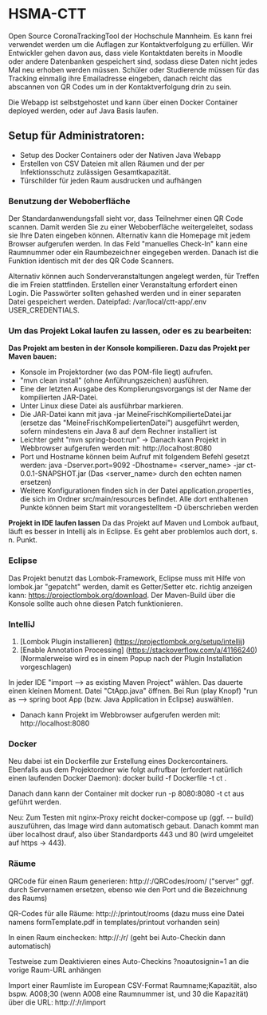 # HSMA-CTT
Open Source CoronaTrackingTool der Hochschule Mannheim. Es kann frei verwendet werden um die Auflagen zur Kontaktverfolgung zu erfüllen. Wir Entwickler gehen davon aus, dass viele Kontaktdaten bereits in Moodle oder andere Datenbanken gespeichert sind, sodass diese Daten nicht jedes Mal neu erhoben werden müssen. Schüler oder Studierende müssen für das Tracking einmalig ihre Emailadresse eingeben, danach reicht das abscannen von QR Codes um in der Kontaktverfolgung drin zu sein.

Die Webapp ist selbstgehostet und kann über einen Docker Container deployed werden, oder auf Java Basis laufen.

## Setup für Administratoren:
- Setup des Docker Containers oder der Nativen Java Webapp
- Erstellen von CSV Dateien mit allen Räumen und der per Infektionsschutz zulässigen Gesamtkapazität.
- Türschilder für jeden Raum ausdrucken und aufhängen

### Benutzung der Weboberfläche
Der Standardanwendungsfall sieht vor, dass Teilnehmer einen QR Code scannen. Damit werden Sie zu einer Weboberfläche weitergeleitet, sodass sie Ihre Daten eingeben können. Alternativ kann die Homepage mit jedem Browser aufgerufen werden. In das Feld "manuelles Check-In" kann eine Raumnummer oder ein Raumbezeichner eingegeben werden. Danach ist die Funktion identisch mit der des QR Code Scanners.

Alternativ können auch Sonderveranstaltungen angelegt werden, für Treffen die im Freien stattfinden. 
Erstellen einer Veranstaltung erfordert einen Login. Die Passwörter sollten gehashed werden und in einer separaten Datei gespeichert werden. Dateipfad: /var/local/ctt-app/.env  USER_CREDENTIALS. 


### Um das Projekt Lokal laufen zu lassen, oder es zu bearbeiten:
**Das Projekt am besten in der Konsole kompilieren. Dazu das Projekt per Maven bauen:**
- Konsole im Projektordner (wo das POM-file liegt) aufrufen.
- "mvn clean install" (ohne Anführungszeichen) ausführen. 
- Eine der letzten Ausgabe des Komplierungsvorgangs ist der Name der kompilierten JAR-Datei.
- Unter Linux diese Datei als ausführbar markieren.
- Die JAR-Datei kann mit java -jar MeineFrischKompilierteDatei.jar (ersetze das "MeineFrischKompeliertenDatei") ausgeführt werden, sofern mindestens ein Java 8 auf dem Rechner installiert ist
- Leichter geht "mvn spring-boot:run"
-> Danach kann Projekt in Webbrowser aufgerufen werden mit: http://localhost:8080
- Port und Hostname können beim Aufruf mit folgendem Befehl gesetzt werden: java -Dserver.port=9092 -Dhostname= <server_name> -jar ct-0.0.1-SNAPSHOT.jar (Das <server_name> durch den echten namen ersetzen)
- Weitere Konfigurationen finden sich in der Datei application.properties, die sich im Ordner src/main/resources befindet. Alle dort enthaltenen Punkte können beim Start mit vorangestelltem -D überschrieben werden

**Projekt in IDE laufen lassen**
Da das Projekt auf Maven und Lombok aufbaut, läuft es besser in Intellij als in Eclipse. Es geht aber problemlos auch dort, s. n. Punkt.

### Eclipse

Das Projekt benutzt das Lombok-Framework, Eclipse muss mit Hilfe von lombok.jar "gepatcht" werden, damit es Getter/Setter etc. richtig anzeigen kann: https://projectlombok.org/download. Der Maven-Build über die Konsole sollte auch ohne diesen Patch funktionieren.

### IntelliJ

1. [Lombok Plugin installieren] (https://projectlombok.org/setup/intellij)
2. [Enable Annotation Processing] (https://stackoverflow.com/a/41166240) (Normalerweise wird es in einem Popup nach der Plugin Installation vorgeschlagen)

In jeder IDE "import --> as existing Maven Project" wählen. Das dauerte einen kleinen Moment. Datei "CtApp.java" öffnen. Bei Run (play Knopf) "run as --> spring boot App (bzw. Java Application in Eclipse) auswählen.

- Danach kann Projekt im Webbrowser aufgerufen werden mit: http://localhost:8080


### Docker
Neu dabei ist ein Dockerfile zur Erstellung eines Dockercontainers. Ebenfalls aus dem Projektordner wie folgt aufrufbar (erfordert natürlich einen laufenden Docker Daemon): docker build -f Dockerfile -t ct .

Danach dann kann der Container mit docker run -p 8080:8080 -t ct aus geführt werden.

Neu: Zum Testen mit nginx-Proxy reicht docker-compose up (ggf. -- build) auszuführen, das Image wird dann automatisch gebaut. Danach kommt man über localhost drauf, also über Standardports 443 und 80 (wird umgeleitet auf https -> 443).


### Räume
QRCode für einen Raum generieren: http://<server>:<port>/QRCodes/room/<Raum> ("server" ggf. durch Servernamen ersetzen, ebenso wie den Port und die Bezeichnung des Raums)

QR-Codes für alle Räume: http://<server>:<port>/printout/rooms
  (dazu muss eine Datei namens formTemplate.pdf in templates/printout vorhanden sein)

In einen Raum einchecken: http://<server>:<port>/r/<raum> (geht bei Auto-Checkin dann automatisch)

Testweise zum Deaktivieren eines Auto-Checkins ?noautosignin=1 an die vorige Raum-URL anhängen

Import einer Raumliste im European CSV-Format Raumname;Kapazität, also bspw. A008;30 (wenn A008 eine Raumnummer ist, und 30 die Kapazität) über die URL: http://<server>:<port>/r/import 

